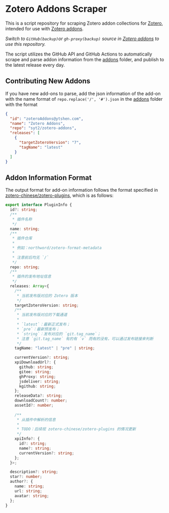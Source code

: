 # Zotero Addons Scraper

This is a script repository for scraping Zotero addon collections for [Zotero](https://www.zotero.org), intended for use with [Zotero addons](https://github.com/syt2/zotero-addons).

*Switch to `GitHub(backup)`or `gh-proxy(backup)` source in [Zotero addons](https://github.com/syt2/zotero-addons) to use this repository.*

The script utilizes the GitHub API and GitHub Actions to automatically scrape and parse addon information from the [addons](addons) folder, and publish to the latest release every day.

## Contributing New Addons
If you have new add-ons to parse, add the json information of the add-on with the name format of `repo.replace('/', '#').json` in the [addons](addons) folder with the format 
``` json
{
  "id": "zoteroAddons@ytshen.com",
  "name": "Zotero Addons",
  "repo": "syt2/zotero-addons",
  "releases": [
    {
      "targetZoteroVersion": "7",
      "tagName": "latest"
    }
  ]
}
```

## Addon Information Format

The output format for add-on information follows the format specified in [zotero-chinese/zotero-plugins](https://github.com/zotero-chinese/zotero-plugins), which is as follows:
```ts
export interface PluginInfo {
  id?: string;
  /**
   * 插件名称
   */
  name: string;
  /**
   * 插件仓库
   *
   * 例如：northword/zotero-format-metadata
   *
   * 注意前后均无 `/`
   */
  repo: string;
  /**
   * 插件的发布地址信息
   */
  releases: Array<{
    /**
     * 当前发布版对应的 Zotero 版本
     */
    targetZoteroVersion: string;
    /**
     * 当前发布版对应的下载通道
     *
     * `latest`：最新正式发布；
     * `pre`：最新预发布；
     * `string`：发布对应的 `git.tag_name`；
     * 注意 `git.tag_name` 有的有 `v` 而有的没有，可以通过发布链接来判断
     */
    tagName: "latest" | "pre" | string;

    currentVersion?: string;
    xpiDownloadUrl?: {
      github: string;
      gitee: string;
      ghProxy: string;
      jsdeliver: string;
      kgithub: string;
    };
    releaseData?: string;
    downloadCount?: number;
    assetId?: number;
    
    /**
     * 从插件中解析的信息
     *
     * TODO：后续视 zotero-chinese/zotero-plugins 的情况更新
     */
    xpiInfo?: {
      id?: string;
      name?: string;
      currentVersion?: string;
    };
  }>;

  description?: string;
  star?: number;
  author?: {
    name: string;
    url: string;
    avatar: string;
  };
}
```
